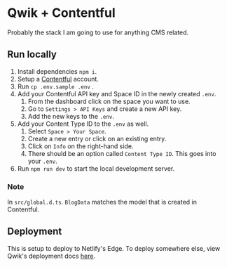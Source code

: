 # Qwik + Contentful

Probably the stack I am going to use for anything CMS related.

## Run locally

1. Install dependencies `npm i`.
2. Setup a [Contentful](https://www.contentful.com/) account.
3. Run `cp .env.sample .env` .
4. Add your Contentful API key and Space ID in the newly created `.env`.
   1. From the dashboard click on the space you want to use.
   2. Go to `Settings > API Keys` and create a new API key.
   3. Add the new keys to the `.env`.
5. Add your Content Type ID to the `.env` as well.
   1. Select `Space > Your Space`.
   2. Create a new entry or click on an existing entry.
   3. Click on `Info` on the right-hand side.
   4. There should be an option called `Content Type ID`. This goes into your `.env`.
6. Run `npm run dev` to start the local development server.

### Note

In `src/global.d.ts`. `BlogData` matches the model that is created in Contentful.

## Deployment

This is setup to deploy to Netlify's Edge. To deploy somewhere else, view Qwik's deployment docs [here](https://qwik.builder.io/integrations/deployments/overview/).
